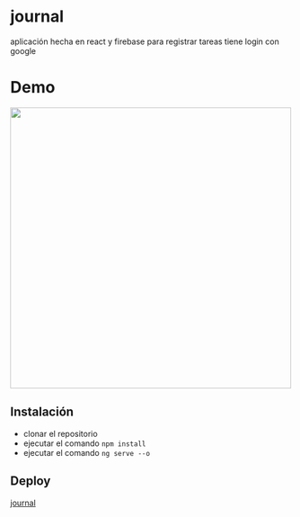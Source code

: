 # journal

aplicación hecha en react y firebase para registrar tareas tiene login con google

# Demo

<img src="https://media.giphy.com/media/5k2iIuhKJ6gQJWuQ5c/giphy.gif" width="500" >

## Instalación

- clonar el repositorio
- ejecutar el comando `npm install`
- ejecutar el comando `ng serve --o`

## Deploy
[journal](https://journal-jeespoping.netlify.app/)

